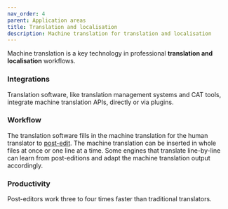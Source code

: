 ```yaml
---
nav_order: 4
parent: Application areas
title: Translation and localisation
description: Machine translation for translation and localisation
---
```


Machine translation is a key technology in professional **translation and localisation** workflows.

### Integrations

Translation software, like translation management systems and CAT tools, integrate machine translation APIs, directly or via plugins.

### Workflow

The translation software fills in the machine translation for the human translator to [post-edit](../workflows/post-editing.md). The machine translation can be inserted in whole files at once or one line at a time. Some engines that translate line-by-line can learn from post-editions and adapt the machine translation output accordingly.

### Productivity

Post-editors work three to four times faster than traditional translators.
